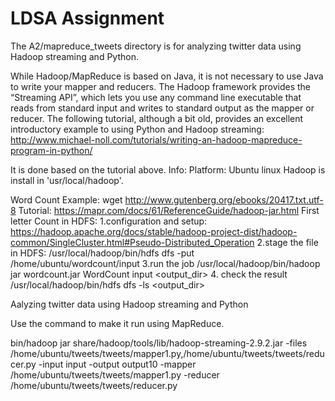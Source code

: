 # LDSA Assignment

The A2/mapreduce_tweets directory is for analyzing twitter data using Hadoop streaming and Python.


While Hadoop/MapReduce is based on Java, it is not necessary to use Java to write your mapper and reducers. 
The Hadoop framework provides the “Streaming API”, which lets you use any command line executable that reads
from ​standard input​ and writes to standard output​ as the mapper or reducer. The following tutorial, although 
a bit old, provides an excellent introductory example to using Python and Hadoop streaming:
http://www.michael-noll.com/tutorials/writing-an-hadoop-mapreduce-program-in-python/

It is done based on the tutorial above.
Info:
Platform: Ubuntu linux
Hadoop is install in 'usr/local/hadoop'.

Word Count Example:
wget http://www.gutenberg.org/ebooks/20417.txt.utf-8
Tutorial:
https://mapr.com/docs/61/ReferenceGuide/hadoop-jar.html
First letter Count in HDFS:
1.configuration and setup:
https://hadoop.apache.org/docs/stable/hadoop-project-dist/hadoop-common/SingleCluster.html#Pseudo-Distributed_Operation
2.stage the file in HDFS:
/usr/local/hadoop/bin/hdfs dfs -put /home/ubuntu/wordcount/input
3.run the job
/usr/local/hadoop/bin/hadoop jar wordcount.jar WordCount input <output_dir>
4. check the result
/usr/local/hadoop/bin/hdfs dfs -ls <output_dir>


Aalyzing twitter data using Hadoop streaming and Python

Use the command to make it run using MapReduce.

bin/hadoop jar share/hadoop/tools/lib/hadoop-streaming-2.9.2.jar -files /home/ubuntu/tweets/tweets/mapper1.py,/home/ubuntu/tweets/tweets/reducer.py -input input -output output10 -mapper /home/ubuntu/tweets/tweets/mapper1.py -reducer /home/ubuntu/tweets/tweets/reducer.py
